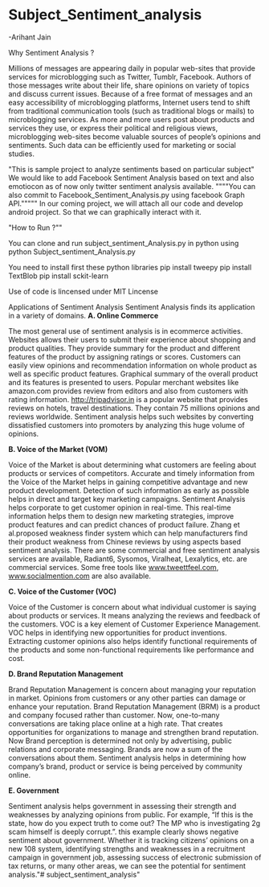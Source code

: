 # Subject_Sentiment_analysis
 -Arihant Jain

  Why Sentiment Analysis ?
 
 Millions of messages are appearing daily in popular web-sites that provide services for microblogging such as Twitter, Tumblr, Facebook. Authors of those messages write about their life, share opinions on variety of topics and discuss current issues. Because of a free format of messages and an easy accessibility
of microblogging platforms, Internet users tend to shift from traditional communication tools (such as traditional blogs or mails) to microblogging services. As more and more users post about products and services they use, or express their political and religious views, microblogging web-sites become valuable sources of people’s opinions and sentiments. Such data can be efficiently used
for marketing or social studies.


 "This is sample project to analyze sentiments based on particular subject"
We would like to add Facebook Sentiment Analysis based on text and also emotiocon as of now only twitter sentiment analysis available.
""""You can also commit to Facebook_Sentiment_Analysis.py using facebook Graph API."""""
In our coming project, we will attach all our code and develop android project. So that we can graphically interact with it.



"How to Run ?""

You can clone and run subject_sentiment_Analysis.py in python using python Subject_sentiment_Analysis.py 

You need to install first these python libraries
pip install tweepy
pip install TextBlob
pip install sckit-learn 

Use of code is lincensed under MIT Lincense

 




 Applications of  Sentiment Analysis
Sentiment Analysis finds its application in a variety of domains.
**A. Online Commerce**

The most general use of sentiment analysis is in ecommerce
activities. Websites allows their users to
submit their experience about shopping and product
qualities. They provide summary for the product and
different features of the product by assigning ratings or
scores. Customers can easily view opinions and
recommendation information on whole product as well
as specific product features. Graphical summary of the
overall product and its features is presented to users.
Popular merchant websites like amazon.com provides
review from editors and also from customers with
rating information. http://tripadvisor.in is a popular
website that provides reviews on hotels, travel
destinations. They contain 75 millions opinions and
reviews worldwide. Sentiment analysis helps such
websites by converting dissatisfied customers into
promoters by analyzing this huge volume of opinions.


**B. Voice of the Market (VOM)**

Voice of the Market is about determining what
customers are feeling about products or services of
competitors. Accurate and timely information from the
Voice of the Market helps in gaining competitive
advantage and new product development. Detection of
such information as early as possible helps in direct and
target key marketing campaigns. Sentiment Analysis
helps corporate to get customer opinion in real-time.
This real-time information helps them to design new
marketing strategies, improve product features and can
predict chances of product failure.
Zhang et al.proposed weakness finder system
which can help manufacturers find their product
weakness from Chinese reviews by using aspects based
sentiment analysis. There are some commercial and
free sentiment analysis services are available, Radiant6,
Sysomos, Viralheat, Lexalytics, etc. are commercial
services. Some free tools like www.tweettfeel.com,
www.socialmention.com are also available.


**C. Voice of the Customer (VOC)**

Voice of the Customer is concern about what
individual customer is saying about products or
services. It means analyzing the reviews and feedback
of the customers. VOC is a key element of Customer
Experience Management. VOC helps in identifying
new opportunities for product inventions. Extracting
customer opinions also helps identify functional
requirements of the products and some non-functional
requirements like performance and cost.


**D. Brand Reputation Management**

Brand Reputation Management is concern about
managing your reputation in market. Opinions from
customers or any other parties can damage or enhance
your reputation. Brand Reputation Management (BRM)
is a product and company focused rather than customer.
Now, one-to-many conversations are taking place
online at a high rate. That creates opportunities for
organizations to manage and strengthen brand
reputation. Now Brand perception is determined not
only by advertising, public relations and corporate
messaging. Brands are now a sum of the conversations
about them. Sentiment analysis helps in determining
how company’s brand, product or service is being
perceived by community online.


**E. Government**

Sentiment analysis helps government in assessing
their strength and weaknesses by analyzing opinions
from public. For example, “If this is the state, how do
you expect truth to come out? The MP who is
investigating 2g scam himself is deeply corrupt.”.
this example clearly shows negative sentiment about
government.
Whether it is tracking citizens’ opinions on a new
108 system, identifying strengths and weaknesses in a
recruitment campaign in government job, assessing
success of electronic submission of tax returns, or
many other areas, we can see the potential for
sentiment analysis."# subject_sentiment_analysis" 
